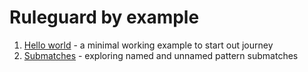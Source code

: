 # Ruleguard by example

1. [Hello world](hello-world) - a minimal working example to start out journey
1. [Submatches](submatches) - exploring named and unnamed pattern submatches
